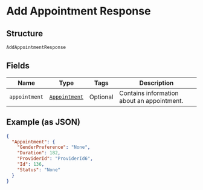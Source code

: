 
# Add Appointment Response

## Structure

`AddAppointmentResponse`

## Fields

| Name | Type | Tags | Description |
|  --- | --- | --- | --- |
| `appointment` | [`Appointment`](../../doc/models/appointment.md) | Optional | Contains information about an appointment. |

## Example (as JSON)

```json
{
  "Appointment": {
    "GenderPreference": "None",
    "Duration": 182,
    "ProviderId": "ProviderId6",
    "Id": 136,
    "Status": "None"
  }
}
```

